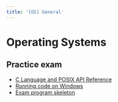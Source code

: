 ```yaml
---
title: '[OS] General'
---
```


# Operating Systems

## Practice exam

- [C Language and POSIX API Reference](/materials/os/reference.md)
- [Running code on Windows](/materials/os/wsl.md)
- [Exam program skeleton](/materials/os/exam-program-skeleton.md)
